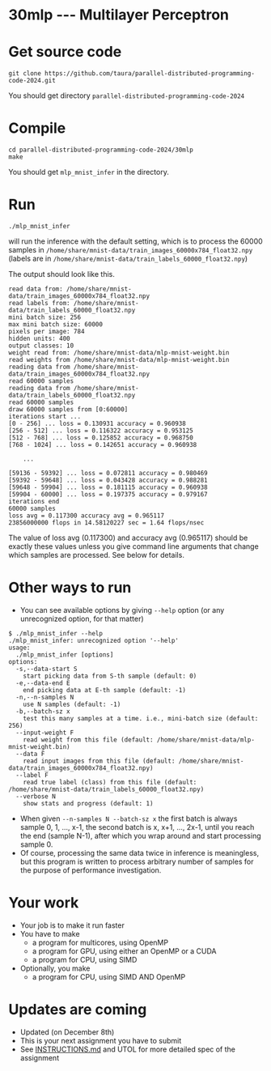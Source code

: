 # 30mlp --- Multilayer Perceptron

# Get source code

```
git clone https://github.com/taura/parallel-distributed-programming-code-2024.git
```

You should get directory `parallel-distributed-programming-code-2024`

# Compile

```
cd parallel-distributed-programming-code-2024/30mlp
make
```

You should get `mlp_mnist_infer` in the directory.


# Run

```
./mlp_mnist_infer
```

will run the inference with the default setting, which is to process the 60000 samples in `/home/share/mnist-data/train_images_60000x784_float32.npy` (labels are in `/home/share/mnist-data/train_labels_60000_float32.npy`)

The output should look like this.

```
read data from: /home/share/mnist-data/train_images_60000x784_float32.npy
read labels from: /home/share/mnist-data/train_labels_60000_float32.npy
mini batch size: 256
max mini batch size: 60000
pixels per image: 784
hidden units: 400
output classes: 10
weight read from: /home/share/mnist-data/mlp-mnist-weight.bin
read weights from /home/share/mnist-data/mlp-mnist-weight.bin
reading data from /home/share/mnist-data/train_images_60000x784_float32.npy
read 60000 samples
reading data from /home/share/mnist-data/train_labels_60000_float32.npy
read 60000 samples
draw 60000 samples from [0:60000]
iterations start ...
[0 - 256] ... loss = 0.130931 accuracy = 0.960938
[256 - 512] ... loss = 0.116322 accuracy = 0.953125
[512 - 768] ... loss = 0.125852 accuracy = 0.968750
[768 - 1024] ... loss = 0.142651 accuracy = 0.960938

    ...

[59136 - 59392] ... loss = 0.072811 accuracy = 0.980469
[59392 - 59648] ... loss = 0.043428 accuracy = 0.988281
[59648 - 59904] ... loss = 0.181115 accuracy = 0.960938
[59904 - 60000] ... loss = 0.197375 accuracy = 0.979167
iterations end
60000 samples
loss avg = 0.117300 accuracy avg = 0.965117
23856000000 flops in 14.58120227 sec = 1.64 flops/nsec
```

The value of loss avg (0.117300) and accuracy avg (0.965117) should be exactly these values unless you give command line arguments that change which samples are processed.  See below for details.

# Other ways to run

* You can see available options by giving `--help` option (or any unrecognized option, for that matter)

```
$ ./mlp_mnist_infer --help
./mlp_mnist_infer: unrecognized option '--help'
usage:
  ./mlp_mnist_infer [options]
options:
  -s,--data-start S
    start picking data from S-th sample (default: 0)
  -e,--data-end E
    end picking data at E-th sample (default: -1)
  -n,--n-samples N
    use N samples (default: -1)
  -b,--batch-sz x
    test this many samples at a time. i.e., mini-batch size (default: 256)
  --input-weight F
    read weight from this file (default: /home/share/mnist-data/mlp-mnist-weight.bin)
  --data F
    read input images from this file (default: /home/share/mnist-data/train_images_60000x784_float32.npy)
  --label F
    read true label (class) from this file (default: /home/share/mnist-data/train_labels_60000_float32.npy)
  --verbose N
    show stats and progress (default: 1)
```

* When given `--n-samples N --batch-sz x` the first batch is always sample 0, 1, ..., x-1, the second batch is x, x+1, ..., 2x-1, until you reach the end (sample N-1), after which you wrap around and start processing sample 0.
* Of course, processing the same data twice in inference is meaningless, but this program is written to process arbitrary number of samples for the purpose of performance investigation.

# Your work

* Your job is to make it run faster
* You have to make
  * a program for multicores, using OpenMP
  * a program for GPU, using either an OpenMP or a CUDA
  * a program for CPU, using SIMD
* Optionally, you make
  * a program for CPU, using SIMD AND OpenMP

# Updates are coming 

* Updated (on December 8th)
* This is your next assignment you have to submit
* See [INSTRUCTIONS.md](INSTRUCTIONS.md) and UTOL for more detailed spec of the assignment
